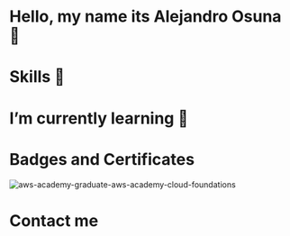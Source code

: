 # Hello, my name its Alejandro Osuna 👋


# Skills :apple:


#  I’m currently learning 🌱


# Badges and Certificates

![aws-academy-graduate-aws-academy-cloud-foundations](https://i.imgur.com/VZyjziw.png)

# Contact me

<!--
**PAOsuna/PAOsuna** is a ✨ _special_ ✨ repository because its `README.md` (this file) appears on your GitHub profile.

Here are some ideas to get you started:

- 🔭 I’m currently working on ...
- 🌱 I’m currently learning ...
- 👯 I’m looking to collaborate on ...
- 🤔 I’m looking for help with ...
- 💬 Ask me about ...
- 📫 How to reach me: ...
- 😄 Pronouns: ...
- ⚡ Fun fact: ...
-->
